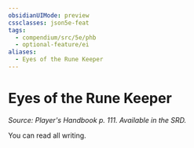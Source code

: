 ```yaml
---
obsidianUIMode: preview
cssclasses: json5e-feat
tags:
  - compendium/src/5e/phb
  - optional-feature/ei
aliases:
  - Eyes of the Rune Keeper
---
```

# Eyes of the Rune Keeper
*Source: Player's Handbook p. 111. Available in the SRD.*  

You can read all writing.